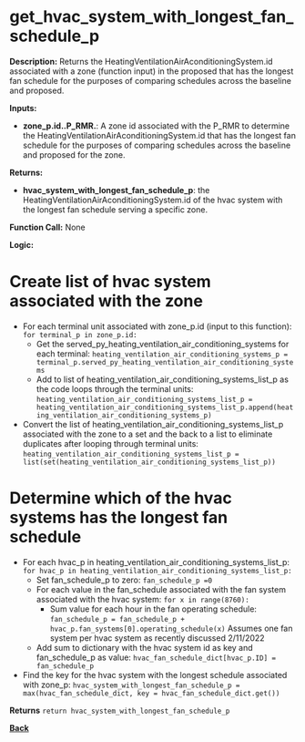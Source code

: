 # get_hvac_system_with_longest_fan_schedule_p

**Description:** Returns the HeatingVentilationAirAconditioningSystem.id associated with a zone (function input) in the proposed that has the longest fan schedule for the purposes of comparing schedules across the baseline and proposed.

**Inputs:**
- **zone_p.id..P_RMR.**: A zone id associated with the P_RMR to determine the HeatingVentilationAirAconditioningSystem.id that has the longest fan schedule for the purposes of comparing schedules across the baseline and proposed for the zone.

**Returns:**
- **hvac_system_with_longest_fan_schedule_p**: the HeatingVentilationAirAconditioningSystem.id of the hvac system with the longest fan schedule serving a specific zone.
 
**Function Call:** None

**Logic:**
# Create list of hvac system associated with the zone
- For each terminal unit associated with zone_p.id (input to this function): `for terminal_p in zone_p.id:`
    - Get the served_py_heating_ventilation_air_conditioning_systems for each terminal: `heating_ventilation_air_conditioning_systems_p = terminal_p.served_py_heating_ventilation_air_conditioning_systems`
    - Add to list of heating_ventilation_air_conditioning_systems_list_p as the code loops through the terminal units: `heating_ventilation_air_conditioning_systems_list_p = heating_ventilation_air_conditioning_systems_list_p.append(heating_ventilation_air_conditioning_systems_p)`                
- Convert the list of heating_ventilation_air_conditioning_systems_list_p associated with the zone to a set and the back to a list to eliminate duplicates after looping through terminal units: `heating_ventilation_air_conditioning_systems_list_p = list(set(heating_ventilation_air_conditioning_systems_list_p))`

# Determine which of the hvac systems has the longest fan schedule
- For each hvac_p in heating_ventilation_air_conditioning_systems_list_p: `for hvac_p in heating_ventilation_air_conditioning_systems_list_p:`
    - Set fan_schedule_p to zero: `fan_schedule_p =0`       
    - For each value in the fan_schedule associated with the fan system associated with the hvac system: `for x in range(8760):`
        - Sum value for each hour in the fan operating schedule: `fan_schedule_p = fan_schedule_p + hvac_p.fan_systems[0].operating_schedule(x)` Assumes one fan system per hvac system as recently discussed 2/11/2022
    - Add sum to dictionary with the hvac system id as key and fan_schedule_p as value: `hvac_fan_schedule_dict[hvac_p.ID] = fan_schedule_p`
- Find the key for the hvac system with the longest schedule associated with zone_p: `hvac_system_with_longest_fan_schedule_p = max(hvac_fan_schedule_dict, key = hvac_fan_schedule_dict.get())`

 **Returns** `return hvac_system_with_longest_fan_schedule_p`  

**[Back](../_toc.md)**

